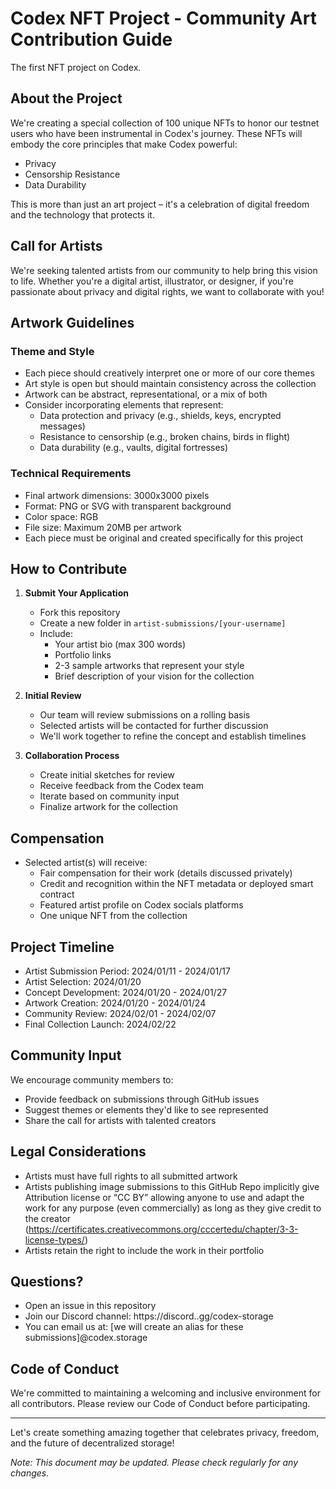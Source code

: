 # Codex NFT Project - Community Art Contribution Guide
The first NFT project on Codex.

## About the Project

We're creating a special collection of 100 unique NFTs to honor our testnet users who have been instrumental in Codex's journey. These NFTs will embody the core principles that make Codex powerful:

- Privacy
- Censorship Resistance
- Data Durability

This is more than just an art project – it's a celebration of digital freedom and the technology that protects it.

## Call for Artists

We're seeking talented artists from our community to help bring this vision to life. Whether you're a digital artist, illustrator, or designer, if you're passionate about privacy and digital rights, we want to collaborate with you!

## Artwork Guidelines

### Theme and Style
- Each piece should creatively interpret one or more of our core themes
- Art style is open but should maintain consistency across the collection
- Artwork can be abstract, representational, or a mix of both
- Consider incorporating elements that represent:
  - Data protection and privacy (e.g., shields, keys, encrypted messages)
  - Resistance to censorship (e.g., broken chains, birds in flight)
  - Data durability (e.g., vaults, digital fortresses)

### Technical Requirements
- Final artwork dimensions: 3000x3000 pixels
- Format: PNG or SVG with transparent background
- Color space: RGB
- File size: Maximum 20MB per artwork
- Each piece must be original and created specifically for this project

## How to Contribute

1. **Submit Your Application**
   - Fork this repository
   - Create a new folder in `artist-submissions/[your-username]`
   - Include:
     - Your artist bio (max 300 words)
     - Portfolio links
     - 2-3 sample artworks that represent your style
     - Brief description of your vision for the collection

2. **Initial Review**
   - Our team will review submissions on a rolling basis
   - Selected artists will be contacted for further discussion
   - We'll work together to refine the concept and establish timelines

3. **Collaboration Process**
   - Create initial sketches for review
   - Receive feedback from the Codex team
   - Iterate based on community input
   - Finalize artwork for the collection

## Compensation

- Selected artist(s) will receive:
  - Fair compensation for their work (details discussed privately)
  - Credit and recognition within the NFT metadata or deployed smart contract
  - Featured artist profile on Codex socials platforms
  - One unique NFT from the collection

## Project Timeline

- Artist Submission Period: 2024/01/11 - 2024/01/17
- Artist Selection: 2024/01/20
- Concept Development: 2024/01/20 - 2024/01/27
- Artwork Creation: 2024/01/20 - 2024/01/24
- Community Review: 2024/02/01 - 2024/02/07
- Final Collection Launch: 2024/02/22

## Community Input

We encourage community members to:
- Provide feedback on submissions through GitHub issues
- Suggest themes or elements they'd like to see represented
- Share the call for artists with talented creators

## Legal Considerations

- Artists must have full rights to all submitted artwork
- Artists publishing image submissions to this GitHub Repo implicitly give Attribution license or “CC BY” allowing anyone to use and adapt the work for any purpose (even commercially) as long as they give credit to the creator (https://certificates.creativecommons.org/cccertedu/chapter/3-3-license-types/)
- Artists retain the right to include the work in their portfolio

## Questions?

- Open an issue in this repository
- Join our Discord channel: https://discord..gg/codex-storage
- You can email us at: [we will create an alias for these submissions]@codex.storage

## Code of Conduct

We're committed to maintaining a welcoming and inclusive environment for all contributors. Please review our Code of Conduct before participating.

---

Let's create something amazing together that celebrates privacy, freedom, and the future of decentralized storage!

*Note: This document may be updated. Please check regularly for any changes.*
